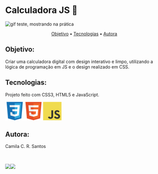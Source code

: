 # Calculadora JS 🧮

<img src="assets/test.gif" alt="gif teste, mostrando na prática">
<p align="center">
 <a href="#objetivo">Objetivo</a> • 
 <a href="#tecnologias">Tecnologias</a> • 
 <a href="#autora">Autora</a>
</p>
<h2 id="objetivo">Objetivo:</h2>
<p>
Criar uma calculadora digital com design interativo e limpo, utilizando a lógica de programação em JS e o design realizado em CSS.
</p>
<h2 id="tecnologias">Tecnologias:</h2>
<p>
Projeto feito com CSS3, HTML5 e JavaScript.
</p><img alt="CSS" src="https://github.com/devicons/devicon/raw/master/icons/css3/css3-original.svg" width="60" height="60"/><img alt="HTML" src="https://github.com/devicons/devicon/raw/master/icons/html5/html5-original.svg" width="60" height="60" /><img alt="JS" src="https://github.com/devicons/devicon/raw/master/icons/javascript/javascript-original.svg"  width="60" height="60"/>
<h2 id="autora">Autora:</h2>
<p>
Camila C. R. Santos
</p>
<br><br>
<img src="https://img.shields.io/github/stars/Cameasy/calculadora-js"><img src="https://img.shields.io/github/watchers/Cameasy/calculadora-js">
